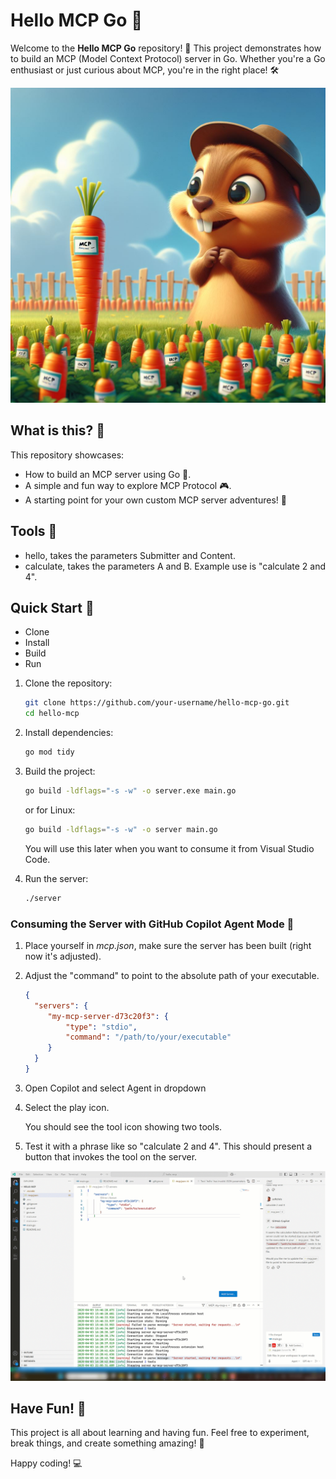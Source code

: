 # Hello MCP Go 👋

Welcome to the **Hello MCP Go** repository! 🚀 This project demonstrates how to build an MCP (Model Context Protocol) server in Go. Whether you're a Go enthusiast or just curious about MCP, you're in the right place! 🛠️

<div>
    <img src="./gopher.jpeg" alt="Background of Gopher in a carrot field" width="600">
</div>

## What is this? 🤔

This repository showcases:
- How to build an MCP server using Go 🐹.
- A simple and fun way to explore MCP Protocol 🎮.
- A starting point for your own custom MCP server adventures! 🌟


## Tools 🌟

- hello, takes the parameters Submitter and Content.
- calculate, takes the parameters A and B. Example use is "calculate 2 and 4".

## Quick Start 🚀

- Clone
- Install
- Build 
- Run

1. Clone the repository:
    ```bash
    git clone https://github.com/your-username/hello-mcp-go.git
    cd hello-mcp
    ```

2. Install dependencies:
    ```bash
    go mod tidy
    ```

3. Build the project:
 
    ```bash
    go build -ldflags="-s -w" -o server.exe main.go
    ```    
    or for Linux:
    ```bash
    go build -ldflags="-s -w" -o server main.go
    ```

    You will use this later when you want to consume it from Visual Studio Code. 


1. Run the server:
    ```bash
    ./server
    ```

### Consuming the Server with GitHub Copilot Agent Mode 🍴

1. Place yourself in *mcp.json*, make sure the server has been built (right now it's adjusted).

1. Adjust the "command" to point to the absolute path of your executable.

   ```json
   {
     "servers": {
        "my-mcp-server-d73c20f3": {
            "type": "stdio",
            "command": "/path/to/your/executable"
        }
     }
   }
   ```
   

1. Open Copilot and select Agent in dropdown

1. Select the play icon. 

   You should see the tool icon showing two tools.

1. Test it with a phrase like so "calculate 2 and 4". This should present a button that invokes the tool on the server.

![MCP Go conuming it via Visual Studio Code](./mcp-go.gif)

## Have Fun! 🎉

This project is all about learning and having fun. Feel free to experiment, break things, and create something amazing! 🌈

Happy coding! 💻
